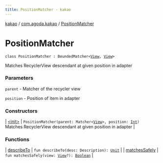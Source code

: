 ```yaml
---
title: PositionMatcher - kakao
---
```


[kakao](../../index.html) / [com.agoda.kakao](../index.html) / [PositionMatcher](.)

# PositionMatcher

`class PositionMatcher : BoundedMatcher<`[`View`](https://developer.android.com/reference/android/view/View.html)`, `[`View`](https://developer.android.com/reference/android/view/View.html)`>`

Matches RecyclerView descendant at given position in adapter

### Parameters

`parent` - Matcher of the recycler view

`position` - Position of item in adapter

### Constructors

| [&lt;init&gt;](-init-.html) | `PositionMatcher(parent: Matcher<`[`View`](https://developer.android.com/reference/android/view/View.html)`>, position: `[`Int`](https://kotlinlang.org/api/latest/jvm/stdlib/kotlin/-int/index.html)`)`<br>Matches RecyclerView descendant at given position in adapter |

### Functions

| [describeTo](describe-to.html) | `fun describeTo(desc: Description): `[`Unit`](https://kotlinlang.org/api/latest/jvm/stdlib/kotlin/-unit/index.html) |
| [matchesSafely](matches-safely.html) | `fun matchesSafely(view: `[`View`](https://developer.android.com/reference/android/view/View.html)`?): `[`Boolean`](https://kotlinlang.org/api/latest/jvm/stdlib/kotlin/-boolean/index.html) |

